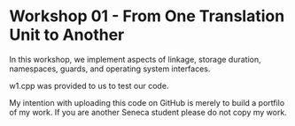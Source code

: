 # Workshop 01 - From One Translation Unit to Another

In this workshop, we implement aspects of linkage, storage duration, namespaces, guards, and operating system interfaces.

w1.cpp was provided to us to test our code.

My intention with uploading this code on GitHub is merely to build a portfilo of my work.
If you are another Seneca student please do not copy my work. 